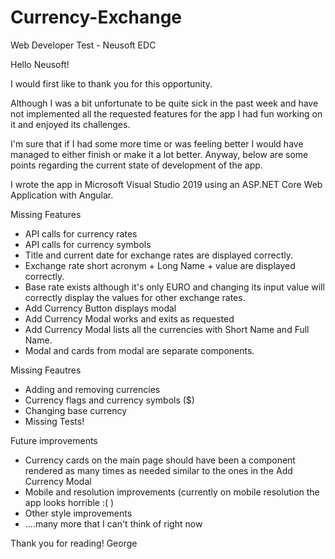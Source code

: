 # Currency-Exchange
Web Developer Test - Neusoft EDC

Hello Neusoft!

I would first like to thank you for this opportunity.

Although I was a bit unfortunate to be quite sick in the past week and have not implemented all the requested features for the app I had fun working on it and enjoyed
its challenges.

I'm sure that if I had some more time or was feeling better I would have managed to either finish or make it a lot better. Anyway, below are some points regarding 
the current state of development of the app.

I wrote the app in Microsoft Visual Studio 2019 using an ASP.NET Core Web Application with Angular. 

Missing Features
  - API calls for currency rates
  - API calls for currency symbols
  - Title and current date for exchange rates are displayed correctly.
  - Exchange rate short acronym + Long Name + value are displayed correctly.
  - Base rate exists although it's only EURO and changing its input value will correctly display the values for other exchange rates.
  - Add Currency Button displays modal
  - Add Currency Modal works and exits as requested 
  - Add Currency Modal lists all the currencies with Short Name and Full Name.
  - Modal and cards from modal are separate components.
  
Missing Feautres
  - Adding and removing currencies
  - Currency flags and currency symbols ($)
  - Changing base currency
  - Missing Tests!

Future improvements
  - Currency cards on the main page should have been a component rendered as many times as needed similar to the ones in the Add Currency Modal
  - Mobile and resolution improvements (currently on mobile resolution the app looks horrible :( )
  - Other style improvements
  - ....many more that I can't think of right now
  
Thank you for reading!
George
